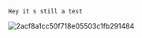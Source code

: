 `Hey it s still a test`



![2acf8a1cc50f718e05503c1fb291484](C:/Users/dingy/OneDrive/Desktop/pics/2acf8a1cc50f718e05503c1fb291484.png)